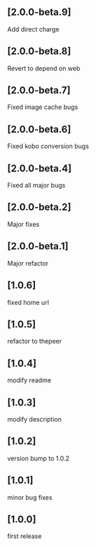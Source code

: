 ## [2.0.0-beta.9]
Add direct charge

## [2.0.0-beta.8]
Revert to depend on web

## [2.0.0-beta.7]
Fixed image cache bugs

## [2.0.0-beta.6]
Fixed kobo conversion bugs

## [2.0.0-beta.4]
Fixed all major bugs

## [2.0.0-beta.2]
Major fixes

## [2.0.0-beta.1]
Major refactor

## [1.0.6]
fixed home url

## [1.0.5]
refactor to thepeer

## [1.0.4]
modify readme

## [1.0.3]
modify description

## [1.0.2]
version bump to 1.0.2

## [1.0.1]
minor bug fixes

## [1.0.0]
first release
